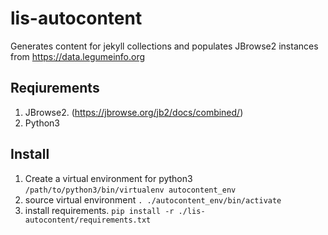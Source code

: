 # lis-autocontent
Generates content for jekyll collections and populates JBrowse2 instances from https://data.legumeinfo.org

## Reqiurements

1. JBrowse2. (https://jbrowse.org/jb2/docs/combined/)
2. Python3

## Install

1. Create a virtual environment for python3 `/path/to/python3/bin/virtualenv autocontent_env`
2. source virtual environment `. ./autocontent_env/bin/activate`
3. install requirements. `pip install -r ./lis-autocontent/requirements.txt`
